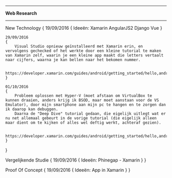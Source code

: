 ********************************
**********Web Research**********
********************************


New Technology
{
	19/09/2016
	{
		Ideeën:
			Xamarin
			AngularJS2
			Django
			Vue
	}

	29/09/2016
	{
		Visual Studio opnieuw geïnstalleerd met Xamarin erin, en vervolgens gechecked of het werkte door een kleine tutorial te maken van Xamarin zelf, waarin je een kleine app maakt die letters vertaalt naar cijfers, waarna je kan bellen naar het bekomen nummer.

		https://developer.xamarin.com/guides/android/getting_started/hello,android/hello,android_quickstart/
	}

	01/10/2016
	{
		Probleem oplossen met Hyper-V (moet afstaan om VirtualBox te kunnen draaien, anders krijg ik BSOD, maar moet aanstaan voor de VS Emulator), door mijn smartphone aan mijn pc te hangen en te zorgen dan ik daarop kan debuggen.
		Daarna de "Deep Dive" tutorial gedaan, die eigelijk uitlegt wat er nu net allemaal gebeurt in de vorige tutorial (die eigelijk alleen maar dient om te kijken of alles wel deftig werkt, achteraf gezien).

		https://developer.xamarin.com/guides/android/getting_started/hello,android/hello,android_deepdive/
	}
}


Vergelijkende Studie
{
	19/09/2016
	{
		Ideeën:
			Phinegap - Xamarin
	}
}


Proof Of Concept
{
	19/09/2016
	{
		Ideeën:
			App in Xamarin
	}
}